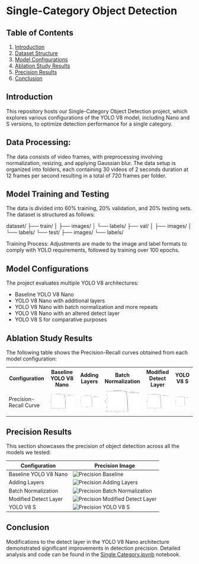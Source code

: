 # Single-Category Object Detection 

## Table of Contents
1. [Introduction](#introduction)
2. [Dataset Structure](#dataset-structure)
3. [Model Configurations](#model-configurations)
4. [Ablation Study Results](#ablation-study-results)
5. [Precision Results](#precision-results)
6. [Conclusion](#conclusion)


## Introduction
This repository hosts our Single-Category Object Detection project, which explores various configurations of the YOLO V8 model, including Nano and S versions, to optimize detection performance for a single category.

## Data Processing: 

The data consists of video frames, with preprocessing involving normalization, resizing, and applying Gaussian blur. The data setup is organized into folders, each containing 30 videos of 2 seconds duration at 12 frames per second resulting in a total of 720 frames per folder.

## Model Training and Testing

The data is divided into 60% training, 20% validation, and 20% testing sets. The dataset is structured as follows:

dataset/
├── train/
│ ├── images/
│ └── labels/
├── val/
│ ├── images/
│ └── labels/
└── test/
├── images/
└── labels/

Training Process: Adjustments are made to the image and label formats to comply with YOLO requirements, followed by training over 100 epochs.

## Model Configurations
The project evaluates multiple YOLO V8 architectures:
- Baseline YOLO V8 Nano
- YOLO V8 Nano with additional layers
- YOLO V8 Nano with batch normalization and more repeats
- YOLO V8 Nano with an altered detect layer
- YOLO V8 S for comparative purposes

## Ablation Study Results
The following table shows the Precision-Recall curves obtained from each model configuration:

<table>
<tr>
<th>Configuration</th>
<th>Baseline YOLO V8 Nano</th>
<th>Adding Layers</th>
<th>Batch Normalization</th>
<th>Modified Detect Layer</th>
<th>YOLO V8 S</th>
</tr>
<tr>
<td>Precision-Recall Curve</td>
<td><img src="images/img1.png" alt="Baseline YOLO V8 Nano" width="500" /></td>
<td><img src="images/img2.png" alt="Adding Layers" width="200" /></td>
<td><img src="images/img3.png" alt="Batch Normalization" width="200" /></td>
<td><img src="images/img4.png" alt="Modified Detect Layer" width="200" /></td>
<td><img src="images/img5.png" alt="YOLO V8 S" width="200" /></td>
</tr>
</table>



## Precision Results
This section showcases the precision of object detection across all the models we tested:

| Configuration | Precision Image |
|---------------|-----------------|
| Baseline YOLO V8 Nano | ![Precision Baseline](images/Precision_baseline.png) |
| Adding Layers | ![Precision Adding Layers](images/Precision_adding_layers.png) |
| Batch Normalization | ![Precision Batch Normalization](images/Precision_batch_norm.png) |
| Modified Detect Layer | ![Precision Modified Detect Layer](images/Precision_detect_layer.png) |
| YOLO V8 S | ![Precision YOLO V8 S](images/Precision_yolov8s.png) |

## Conclusion
Modifications to the detect layer in the YOLO V8 Nano architecture demonstrated significant improvements in detection precision. Detailed analysis and code can be found in the [Single Category.ipynb](https://github.com/FrozenWanderer/Single-Category-Object-Detection/blob/main/Single%20Category.ipynb) notebook.

